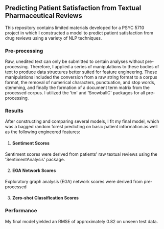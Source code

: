 ## Predicting Patient Satisfaction from Textual Pharmaceutical Reviews

This repository contains limited materials developed for a PSYC 5710 project in which I constructed a model to predict patient satisfaction from drug reviews using a variety of NLP techniques. 


### Pre-processing

Raw, unedited text can only be submitted to certain analyses without pre-processing. Therefore, I applied a series of manipulations to these bodies of text to produce data structures better suited for feature engineering. These manipulations included the conversion from a raw string format to a corpus format, the removal of numerical characters, punctuation, and stop words, stemming, and finally the formation of a document term matrix from the processed corpus. I utilized the 'tm' and 'SnowballC' packages for all pre-processing. 


### Results

After constructing and comparing several models, I fit my final model, which was a bagged random forest predicting on basic patient information as well as the following engineered features:

1. #### Sentiment Scores
Sentiment scores were derived from patients' raw textual reviews using the 'SentimentAnalysis' package. 

2. #### EGA Network Scores
Exploratory graph analysis (EGA) network scores were derived from pre-processed 

3. #### Zero-shot Classification Scores


### Performance

My final model yielded an RMSE of approximately 0.82 on unseen test data. 
